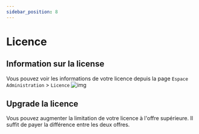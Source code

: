 ```yaml
---
sidebar_position: 8
---
```


# Licence

 ## Information sur la license
Vous pouvez voir les informations de votre licence depuis la page `Espace Administration` > `Licence`
![img](https://media.discordapp.net/attachments/475073153509490689/957402528071438336/unknown.png)
 ## Upgrade la licence
Vous pouvez augmenter la limitation de votre licence à l'offre supérieure. Il suffit de payer la différence entre les deux offres.